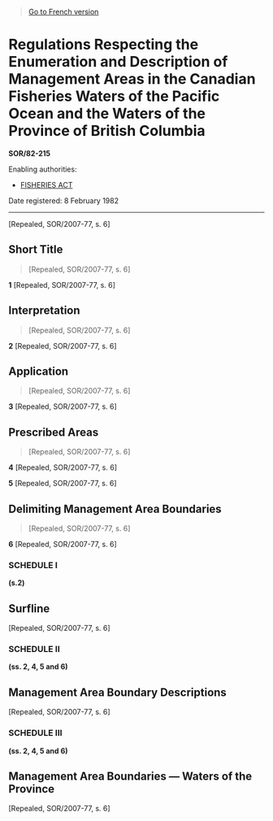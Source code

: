> [Go to French version](/fr/Règlements/Décrets,%20ordonnances%20et%20règlements%20statutaires/82/215.md)

# Regulations Respecting the Enumeration and Description of Management Areas in the Canadian Fisheries Waters of the Pacific Ocean and the Waters of the Province of British Columbia

**SOR/82-215**

Enabling authorities: 
- [FISHERIES ACT](/en/Acts/Revised%20Statutes%20of%20Canada/F/F-14.md)

Date registered: 8 February 1982

----------


[Repealed, SOR/2007-77, s. 6]



## Short Title
> [Repealed, SOR/2007-77, s. 6]



**1** [Repealed, SOR/2007-77, s. 6]




## Interpretation
> [Repealed, SOR/2007-77, s. 6]



**2** [Repealed, SOR/2007-77, s. 6]




## Application
> [Repealed, SOR/2007-77, s. 6]



**3** [Repealed, SOR/2007-77, s. 6]




## Prescribed Areas
> [Repealed, SOR/2007-77, s. 6]



**4** [Repealed, SOR/2007-77, s. 6]



**5** [Repealed, SOR/2007-77, s. 6]




## Delimiting Management Area Boundaries
> [Repealed, SOR/2007-77, s. 6]



**6** [Repealed, SOR/2007-77, s. 6]




### **SCHEDULE I** 
**(s.2)**
## Surfline
[Repealed, SOR/2007-77, s. 6]




### **SCHEDULE II** 
**(ss. 2, 4, 5 and 6)**
## Management Area Boundary Descriptions
[Repealed, SOR/2007-77, s. 6]




### **SCHEDULE III** 
**(ss. 2, 4, 5 and 6)**
## Management Area Boundaries — Waters of the Province
[Repealed, SOR/2007-77, s. 6]


